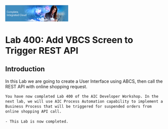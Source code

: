 <img class="float-right" src="images/j2c-logo.png" width="200">

# Lab 400: Add VBCS Screen to Trigger REST API
## Introduction

In this Lab we are going to create a User Interface using ABCS, then call the REST API with online shopping request.

```
You have now completed Lab 400 of the AIC Developer Workshop. In the next lab, we will use AIC Process Automation capability to implement a Business Process that will be triggered for suspended orders from online shopping API call.

- This Lab is now completed.